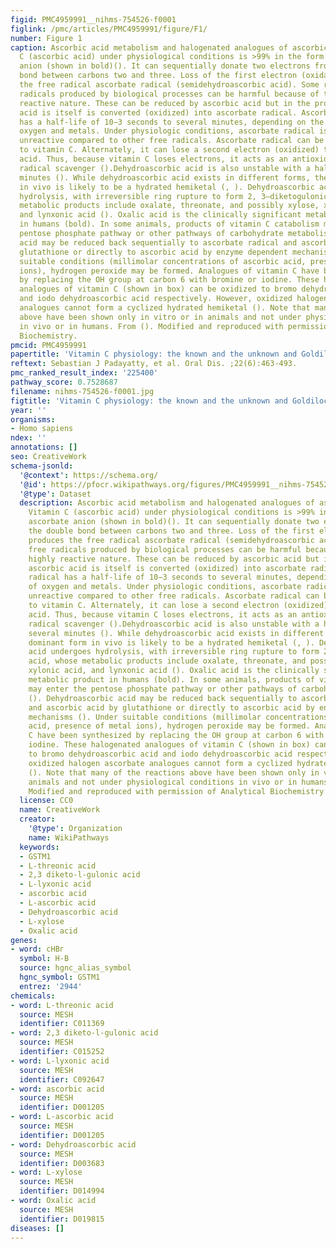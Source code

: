 ```yaml
---
figid: PMC4959991__nihms-754526-f0001
figlink: /pmc/articles/PMC4959991/figure/F1/
number: Figure 1
caption: Ascorbic acid metabolism and halogenated analogues of ascorbic acid. Vitamin
  C (ascorbic acid) under physiological conditions is >99% in the form of ascorbate
  anion (shown in bold)(). It can sequentially donate two electrons from the double
  bond between carbons two and three. Loss of the first electron (oxidation) produces
  the free radical ascorbate radical (semidehydroascorbic acid). Some reactive free
  radicals produced by biological processes can be harmful because of their highly
  reactive nature. These can be reduced by ascorbic acid but in the process ascorbic
  acid is itself is converted (oxidized) into ascorbate radical. Ascorbate radical
  has a half-life of 10−3 seconds to several minutes, depending on the presence of
  oxygen and metals. Under physiologic conditions, ascorbate radical is comparatively
  unreactive compared to other free radicals. Ascorbate radical can be reduced back
  to vitamin C. Alternately, it can lose a second electron (oxidized) to form dehydroascorbic
  acid. Thus, because vitamin C loses electrons, it acts as an antioxidant or free
  radical scavenger ().Dehydroascorbic acid is also unstable with a half-life of several
  minutes (). While dehydroascorbic acid exists in different forms, the dominant form
  in vivo is likely to be a hydrated hemiketal (, ). Dehydroascorbic acid undergoes
  hydrolysis, with irreversible ring rupture to form 2, 3–diketogulonic acid, whose
  metabolic products include oxalate, threonate, and possibly xylose, xylonic acid,
  and lynxonic acid (). Oxalic acid is the clinically significant metabolic product
  in humans (bold). In some animals, products of vitamin C catabolism may enter the
  pentose phosphate pathway or other pathways of carbohydrate metabolism (). Dehydroascorbic
  acid may be reduced back sequentially to ascorbate radical and ascorbic acid by
  glutathione or directly to ascorbic acid by enzyme dependent mechanisms (). Under
  suitable conditions (millimolar concentrations of ascorbic acid, presence of metal
  ions), hydrogen peroxide may be formed. Analogues of vitamin C have been synthesized
  by replacing the OH group at carbon 6 with bromine or iodine. These halogenated
  analogues of vitamin C (shown in box) can be oxidized to bromo dehydroascorbic acid
  and iodo dehydroascorbic acid respectively. However, oxidized halogen ascorbate
  analogues cannot form a cyclized hydrated hemiketal (). Note that many of the reactions
  above have been shown only in vitro or in animals and not under physiological conditions
  in vivo or in humans. From (). Modified and reproduced with permission of Analytical
  Biochemistry.
pmcid: PMC4959991
papertitle: 'Vitamin C physiology: the known and the unknown and Goldilocks.'
reftext: Sebastian J Padayatty, et al. Oral Dis. ;22(6):463-493.
pmc_ranked_result_index: '225400'
pathway_score: 0.7528687
filename: nihms-754526-f0001.jpg
figtitle: 'Vitamin C physiology: the known and the unknown and Goldilocks'
year: ''
organisms:
- Homo sapiens
ndex: ''
annotations: []
seo: CreativeWork
schema-jsonld:
  '@context': https://schema.org/
  '@id': https://pfocr.wikipathways.org/figures/PMC4959991__nihms-754526-f0001.html
  '@type': Dataset
  description: Ascorbic acid metabolism and halogenated analogues of ascorbic acid.
    Vitamin C (ascorbic acid) under physiological conditions is >99% in the form of
    ascorbate anion (shown in bold)(). It can sequentially donate two electrons from
    the double bond between carbons two and three. Loss of the first electron (oxidation)
    produces the free radical ascorbate radical (semidehydroascorbic acid). Some reactive
    free radicals produced by biological processes can be harmful because of their
    highly reactive nature. These can be reduced by ascorbic acid but in the process
    ascorbic acid is itself is converted (oxidized) into ascorbate radical. Ascorbate
    radical has a half-life of 10−3 seconds to several minutes, depending on the presence
    of oxygen and metals. Under physiologic conditions, ascorbate radical is comparatively
    unreactive compared to other free radicals. Ascorbate radical can be reduced back
    to vitamin C. Alternately, it can lose a second electron (oxidized) to form dehydroascorbic
    acid. Thus, because vitamin C loses electrons, it acts as an antioxidant or free
    radical scavenger ().Dehydroascorbic acid is also unstable with a half-life of
    several minutes (). While dehydroascorbic acid exists in different forms, the
    dominant form in vivo is likely to be a hydrated hemiketal (, ). Dehydroascorbic
    acid undergoes hydrolysis, with irreversible ring rupture to form 2, 3–diketogulonic
    acid, whose metabolic products include oxalate, threonate, and possibly xylose,
    xylonic acid, and lynxonic acid (). Oxalic acid is the clinically significant
    metabolic product in humans (bold). In some animals, products of vitamin C catabolism
    may enter the pentose phosphate pathway or other pathways of carbohydrate metabolism
    (). Dehydroascorbic acid may be reduced back sequentially to ascorbate radical
    and ascorbic acid by glutathione or directly to ascorbic acid by enzyme dependent
    mechanisms (). Under suitable conditions (millimolar concentrations of ascorbic
    acid, presence of metal ions), hydrogen peroxide may be formed. Analogues of vitamin
    C have been synthesized by replacing the OH group at carbon 6 with bromine or
    iodine. These halogenated analogues of vitamin C (shown in box) can be oxidized
    to bromo dehydroascorbic acid and iodo dehydroascorbic acid respectively. However,
    oxidized halogen ascorbate analogues cannot form a cyclized hydrated hemiketal
    (). Note that many of the reactions above have been shown only in vitro or in
    animals and not under physiological conditions in vivo or in humans. From ().
    Modified and reproduced with permission of Analytical Biochemistry.
  license: CC0
  name: CreativeWork
  creator:
    '@type': Organization
    name: WikiPathways
  keywords:
  - GSTM1
  - L-threonic acid
  - 2,3 diketo-l-gulonic acid
  - L-lyxonic acid
  - ascorbic acid
  - L-ascorbic acid
  - Dehydroascorbic acid
  - L-xylose
  - Oxalic acid
genes:
- word: сHBг
  symbol: H-B
  source: hgnc_alias_symbol
  hgnc_symbol: GSTM1
  entrez: '2944'
chemicals:
- word: L-threonic acid
  source: MESH
  identifier: C011369
- word: 2,3 diketo-l-gulonic acid
  source: MESH
  identifier: C015252
- word: L-lyxonic acid
  source: MESH
  identifier: C092647
- word: ascorbic acid
  source: MESH
  identifier: D001205
- word: L-ascorbic acid
  source: MESH
  identifier: D001205
- word: Dehydroascorbic acid
  source: MESH
  identifier: D003683
- word: L-xylose
  source: MESH
  identifier: D014994
- word: Oxalic acid
  source: MESH
  identifier: D019815
diseases: []
---
```


